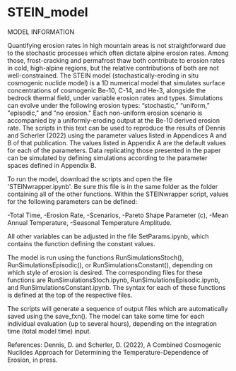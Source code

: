 # STEIN_model

MODEL INFORMATION

Quantifying erosion rates in high mountain areas is not straightforward due to the stochastic processes which often dictate alpine erosion rates. Among those, frost-cracking and permafrost thaw both contribute to erosion rates in cold, high-alpine regions, but the relative contributions of both are not well-constrained. The STEIN model (stochastically-eroding in situ cosmogenic nuclide model) is a 1D numerical model that simulates surface concentrations of cosmogenic Be-10, C-14, and He-3, alongside the bedrock thermal field, under variable erosion rates and types. Simulations can evolve under the following erosion types: “stochastic,” “uniform,” "episodic," and "no erosion." Each non-uniform erosion scenario is accompanied by a uniformly-eroding output at the Be-10 derived erosion rate. The scripts in this text can be used to reproduce the results of Dennis and Scherler (2022) using the parameter values listed in Appendices A and B of that publication. The values listed in Appendix A are the default values for each of the parameters. Data replicating those presented in the paper can be simulated by defining simulations according to the parameter spaces defined in Appendix B.

To run the model, download the scripts and open the file 'STEINwrapper.ipynb'. Be sure this file is in the same folder as the folder containing all of the other functions. Within the STEINwrapper script, values for the following parameters can be defined:

-Total Time,
-Erosion Rate,
-Scenarios,
-Pareto Shape Parameter (c),
-Mean Annual Temperature,
-Seasonal Temperature Amplitude.

All other variables can be adjusted in the file SetParams.ipynb, which contains the function defining the constant values.

The model is run using the functions RunSimulationsStoch(), RunSimulationsEpisodic(), or RunSimulationsConstant(), depending on which style of erosion is desired. The corresponding files for these functions are RunSimulationsStoch.ipynb, RunSimulationsEpisodic.ipynb, and RunSimulationsConstant.ipynb. The syntax for each of these functions is defined at the top of the respective files.

The scripts will generate a sequence of output files which are automatically saved using the save_fxn(). The model can take some time for each individual evaluation (up to several hours), depending on the integration time (total model time) input.

References:
Dennis, D. and Scherler, D. (2022), A Combined Cosmogenic Nuclides Approach for Determining the Temperature-Dependence of Erosion, in press.
